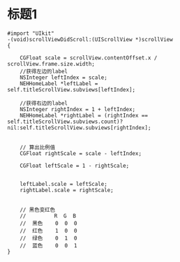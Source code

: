 <link rel="stylesheet" href="/Users/hechao/highlight/styles/solarized-dark.css">  

<script src="/Users/hechao/highlight/highlight.pack.js"></script>  
<script src="/Users/hechao/highlightjs-line-numbers.js-master/src/highlightjs-line-numbers.js"></script>


<script>hljs.initHighlightingOnLoad();</script> 
<script>hljs.initLineNumbersOnLoad();</script> 


# 标题1




<pre><code class="lang-objc">#import "UIkit"
-(void)scrollViewDidScroll:(UIScrollView *)scrollView
{
    
    CGFloat scale = scrollView.contentOffset.x / scrollView.frame.size.width;
    //获得左边的label
    NSInteger leftIndex = scale;
    NEHHomeLabel *leftLabel = self.titleScrollView.subviews[leftIndex];
    
    //获得右边的label
    NSInteger rightIndex = 1 + leftIndex;
    NEHHomeLabel *rightLabel = (rightIndex == self.titleScrollView.subviews.count)?nil:self.titleScrollView.subviews[rightIndex];
    
    
    // 算出比例值
    CGFloat rightScale = scale - leftIndex;
    
    CGFloat leftScale = 1 - rightScale;
    
    
    leftLabel.scale = leftScale;
    rightLabel.scale = rightScale;
    
    
    // 黑色变红色
    //         R  G  B
    //  黑色    0  0  0
    //  红色    1  0  0
    //  绿色    0  1  0
    //  蓝色    0  0  1
}    
</code>
</pre>

